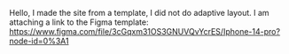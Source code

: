 Hello, I made the site from a template, I did not do adaptive layout. I am attaching a link to the Figma template: https://www.figma.com/file/3cGqxm31OS3GNUVQvYcrES/Iphone-14-pro?node-id=0%3A1
